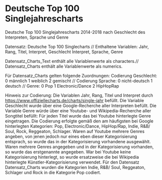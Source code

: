 # Deutsche Top 100 Singlejahrescharts
Deutsche Top 100 Singlejahrescharts 2014-2018 nach Geschlecht des Interpreten, Sprache und Genre 

Datensatz: Deutsche Top 100 Singlecharts //
Enthaltene Variablen: Jahr, Rang, Titel, Interpret, Geschlecht Interpret, Sprache, Genre

Datensatz_Charts_Text enthält alle Variablenwerte als characters.//
Datensatz_Charts enthält alle Variablenwerte als numerics. 

Für Datensatz_Charts gelten folgende Zuordnungen: 
Codierung Geschlecht: 0 männlich 1 weiblich 2 gemischt //
Codierung Sprache: 0 nicht-deutsch 1 deutsch //
Genre: 0 Pop 1 Electronic/Dance 2 HipHopRap

Hinweis zur Codierung: 
Die Variablen Jahr, Rang, Titel und Interpret durch https://www.offiziellecharts.de/charts/single-jahr befüllt.
Die Variable Geschlecht wurde über eine Google-Recherche aller Interpreten befüllt. 
Die Variable Genre würde über eine Youtube- und Wikipedia-Recherche aller Songtitel befüllt: Für jeden Titel wurde das bei Youtube hinterlegte Genre eingetragen. Die Codierung erfolgte gemäß den am häufigsten bei Google hinterlegten Kategorien: Pop, Electronic/Dance, HipHop/Rap, Indie, R&B/ Soul, Rock, Reggeaton, Schlager. Waren auf Youtube mehrere Genres angeben, von jenen jedoch nur eines eben dieser Kategorisierung entsprach, so wurde das in der Kategorisierung vorhandene ausgewählt. Waren mehrere Genres angegeben und in der Kategorisierung vorhanden, so wurde das erstgenannte angegeben. War bei Youtube keine Kategorisierung hinterlegt, so wurde ersatzweise die bei Wikipedia hinterlegte Künstler-Kategorisierung verwendet. 
Für den Datensatz Datensatz_Charts wurden die Kategorien Indie, R&B/ Soul, Reggeaton, Schlager und Rock in die Kategorie Pop codiert.
